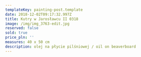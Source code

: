 ```yaml
---
templateKey: painting-post.template
date: 2018-12-02T09:17:32.997Z
title: Kutry w Jarosławcu II 0318
image: /img/img_3763-edit.jpg
reserved: false
sold: true
price_pln: ''
measures: 40 x 50 cm
description: olej na płycie pilśniowej / oil on beaverboard
---
```


